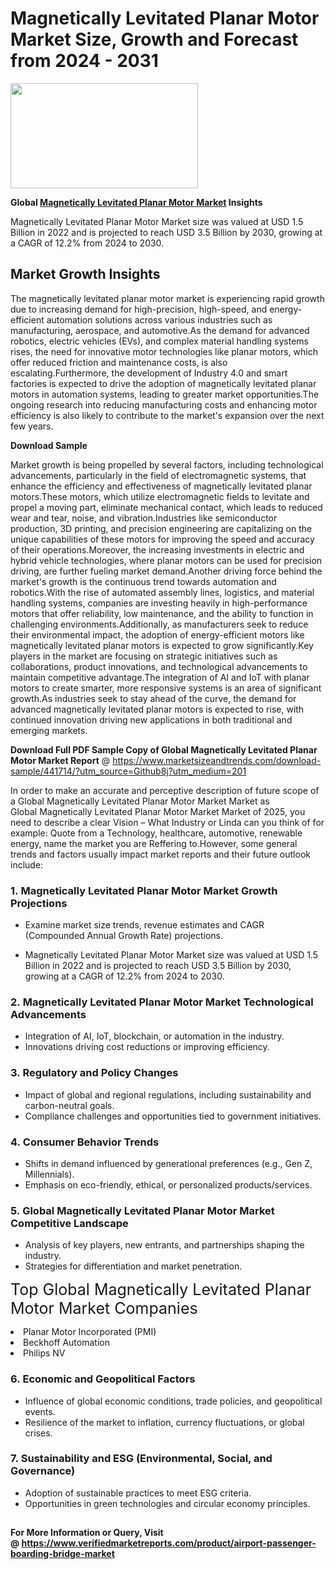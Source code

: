 <H1>Magnetically Levitated Planar Motor Market Size, Growth and Forecast from 2024 - 2031</H1><img class="aligncenter size-medium wp-image-584254" src="https://thirdeyenews.in/wp-content/uploads/2024/09/Global-Market-Research-300x168.jpeg" alt="" width="300" height="168" /><p><strong>Global&nbsp;<a href="https://www.marketsizeandtrends.com/download-sample/441714/?utm_source=Github8j?utm_medium=201">Magnetically Levitated Planar Motor Market</a> Insights</strong></p><p>Magnetically Levitated Planar Motor Market size was valued at USD 1.5 Billion in 2022 and is projected to reach USD 3.5 Billion by 2030, growing at a CAGR of 12.2% from 2024 to 2030.</p><p><h2>Market Growth Insights</h2> <p>The magnetically levitated planar motor market is experiencing rapid growth due to increasing demand for high-precision, high-speed, and energy-efficient automation solutions across various industries such as manufacturing, aerospace, and automotive.As the demand for advanced robotics, electric vehicles (EVs), and complex material handling systems rises, the need for innovative motor technologies like planar motors, which offer reduced friction and maintenance costs, is also escalating.Furthermore, the development of Industry 4.0 and smart factories is expected to drive the adoption of magnetically levitated planar motors in automation systems, leading to greater market opportunities.The ongoing research into reducing manufacturing costs and enhancing motor efficiency is also likely to contribute to the market's expansion over the next few years.</p> <p><strong>Download Sample</strong></p> <p>Market growth is being propelled by several factors, including technological advancements, particularly in the field of electromagnetic systems, that enhance the efficiency and effectiveness of magnetically levitated planar motors.These motors, which utilize electromagnetic fields to levitate and propel a moving part, eliminate mechanical contact, which leads to reduced wear and tear, noise, and vibration.Industries like semiconductor production, 3D printing, and precision engineering are capitalizing on the unique capabilities of these motors for improving the speed and accuracy of their operations.Moreover, the increasing investments in electric and hybrid vehicle technologies, where planar motors can be used for precision driving, are further fueling market demand.Another driving force behind the market's growth is the continuous trend towards automation and robotics.With the rise of automated assembly lines, logistics, and material handling systems, companies are investing heavily in high-performance motors that offer reliability, low maintenance, and the ability to function in challenging environments.Additionally, as manufacturers seek to reduce their environmental impact, the adoption of energy-efficient motors like magnetically levitated planar motors is expected to grow significantly.Key players in the market are focusing on strategic initiatives such as collaborations, product innovations, and technological advancements to maintain competitive advantage.The integration of AI and IoT with planar motors to create smarter, more responsive systems is an area of significant growth.As industries seek to stay ahead of the curve, the demand for advanced magnetically levitated planar motors is expected to rise, with continued innovation driving new applications in both traditional and emerging markets.<p><span class=""><strong>Download Full PDF Sample Copy of Global Magnetically Levitated Planar Motor Market Report</strong> @ <a href="https://www.marketsizeandtrends.com/download-sample/441714/?utm_source=Github8j?utm_medium=201" target="_blank">https://www.marketsizeandtrends.com/download-sample/441714/?utm_source=Github8j?utm_medium=201</a></span></p><p>In order to make an accurate and perceptive description of future scope of a Global&nbsp;Magnetically Levitated Planar Motor Market Market as Global&nbsp;Magnetically Levitated Planar Motor Market Market of 2025, you need to describe a clear Vision &ndash; What Industry or Linda can you think of for example: Quote from a Technology, healthcare, automotive, renewable energy, name the market you are Reffering to.However, some general trends and factors usually impact market reports and their future outlook include:</p><h3>1.&nbsp;<strong>Magnetically Levitated Planar Motor Market Growth Projections</strong></h3><ul><li>Examine market size trends, revenue estimates and CAGR (Compounded Annual Growth Rate) projections.</li><li><p>Magnetically Levitated Planar Motor Market size was valued at USD 1.5 Billion in 2022 and is projected to reach USD 3.5 Billion by 2030, growing at a CAGR of 12.2% from 2024 to 2030.</p></li></ul><h3>2.&nbsp;<strong>Magnetically Levitated Planar Motor Market Technological Advancements</strong></h3><ul><li>Integration of AI, IoT, blockchain, or automation in the industry.</li><li>Innovations driving cost reductions or improving efficiency.</li></ul><h3>3.&nbsp;<strong>Regulatory and Policy Changes</strong></h3><ul><li>Impact of global and regional regulations, including sustainability and carbon-neutral goals.</li><li>Compliance challenges and opportunities tied to government initiatives.</li></ul><h3>4.&nbsp;<strong>Consumer Behavior Trends</strong></h3><ul><li>Shifts in demand influenced by generational preferences (e.g., Gen Z, Millennials).</li><li>Emphasis on eco-friendly, ethical, or personalized products/services.</li></ul><h3>5.&nbsp;<strong>Global Magnetically Levitated Planar Motor Market Competitive Landscape</strong></h3><ul><li>Analysis of key players, new entrants, and partnerships shaping the industry.</li><li>Strategies for differentiation and market penetration.</li></ul><p data-pm-slice="1 1 []"><span style="color: inherit; font-family: inherit; font-size: 25px;">Top Global Magnetically Levitated Planar Motor Market Companies</span></p><div class="" data-test-id=""><p><li>Planar Motor Incorporated (PMI)</li><li> Beckhoff Automation</li><li> Philips NV</li></p></div><h3>6.&nbsp;<strong>Economic and Geopolitical Factors</strong></h3><ul><li>Influence of global economic conditions, trade policies, and geopolitical events.</li><li>Resilience of the market to inflation, currency fluctuations, or global crises.</li></ul><h3>7.&nbsp;<strong>Sustainability and ESG (Environmental, Social, and Governance)</strong></h3><ul><li>Adoption of sustainable practices to meet ESG criteria.</li><li>Opportunities in green technologies and circular economy principles.</li></ul><h2><strong style="font-size: 14px;">For More Information or Query, Visit @&nbsp;</strong><a style="background-color: #ffffff; font-size: 14px;" href="https://www.marketsizeandtrends.com/report/magnetically-levitated-planar-motor-market/" target="_blank">https://www.verifiedmarketreports.com/product/airport-passenger-boarding-bridge-market</a></h2>